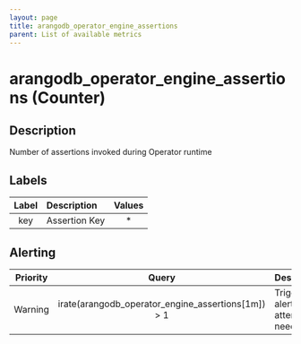 ```yaml
---
layout: page
title: arangodb_operator_engine_assertions
parent: List of available metrics
---
```


# arangodb_operator_engine_assertions (Counter)

## Description

Number of assertions invoked during Operator runtime

## Labels

| Label | Description | Values |
|:---:|:--- |:---:|
| key | Assertion Key | * |


## Alerting

| Priority | Query | Description |
|:---:|:---:|:--- |
| Warning | irate(arangodb_operator_engine_assertions[1m]) &gt; 1 | Trigger an alert if OPS attention is needed |
